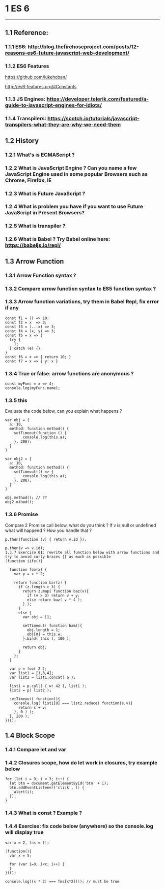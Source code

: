 # 1 ES 6
***
## 1.1 Reference:

### 1.1.1 ES6: http://blog.thefirehoseproject.com/posts/12-reasons-es6-future-javascript-web-development/

### 1.1.2 ES6 Features
https://github.com/lukehoban/

http://es6-features.org/#Constants

### 1.1.3 JS Engines: https://developer.telerik.com/featured/a-guide-to-javascript-engines-for-idiots/

### 1.1.4 Transpilers: https://scotch.io/tutorials/javascript-transpilers-what-they-are-why-we-need-them

## 1.2 History

### 1.2.1 What's is ECMAScript ?

### 1.2.2 What is JavaScript Engine ? Can you name a few JavaScript Engine used in some popular Browsers such as Chrome, Firefox, IE

### 1.2.3 What is Future JavaScript ?

### 1.2.4 What is problem you have if you want to use Future JavaScript in Present Browsers?

### 1.2.5 What is transpiler ?

### 1.2.6 What is Babel ? Try Babel online here: https://babeljs.io/repl/

## 1.3 Arrow Function

### 1.3.1 Arrow Function syntax ?

### 1.3.2 Compare arrow function syntax to ES5 function syntax ?

### 1.3.3 Arrow function variations, try them in Babel Repl, fix error if any
```
const f1 = () => 10;
const f2 = x  => 3;
const f3 = (...x) => 3;
const f4 = (x, y) => 3;
const f5 = x => {
  try {
    1;
  } catch (e) {}
}
const f6 = x => { return 10; }
const f7 = x => { y: x }
```

### 1.3.4 True or false: arrow functions are anonymous ?
```
const myFunc = x => 4;
console.log(myFunc.name);
```

### 1.3.5 this
Evaluate the code below, can you explain what happens ?
```
var obj = {
  a: 10,
  method: function method() {
    setTimeout(function () {
        console.log(this.a);
    }, 200);
  }
}

var obj2 = {
  a: 10,
  method: function method() {
    setTimeout(() => {
        console.log(this.a);
    }, 200);
  }
}

obj.method(); // ??
obj2.mthod();
```

### 1.3.6 Promise
Compare 2 Promise call below, what do you think ? If v is null or undefined what will happend ? How you handle that ?
```
p.then(function (v) { return v.id });

p.then(v => v.id);
1.3.7 Exercise 01: rewrite all function below with arrow functions and try to avoid curly braces {} as much as possible
(function iife(){

  function foo(x) {
    var y = x * 2;

    return function bar(z) {
      if (z.length > 3) {
        return z.map( function baz(v){
          if (v > 3) return v + y;
          else return baz( v * 4 );
        } );
      }
      else {
        var obj = [];

        setTimeout( function bam(){
          obj.length = 1;
          obj[0] = this.w;
        }.bind( this ), 100 );

        return obj;
      }
    };
  }

  var p = foo( 2 );
  var list1 = [1,3,4];
  var list2 = list1.concat( 6 );

  list1 = p.call( { w: 42 }, list1 );
  list2 = p( list2 );

  setTimeout( function(){
    console.log( list1[0] === list2.reduce( function(s,v){
      return s + v;
    }, 0 ) );
  }, 200 );
})();
```

## 1.4 Block Scope

### 1.4.1 Compare let and var

### 1.4.2 Closures scope, how do let work in closures, try example below
```
for (let i = 0; i < 3; i++) {
  let btn = document.getElementById('btn' + i);
  btn.addEventListener('click', () {
    alert(i);
  });
}
```

### 1.4.3 What is const ? Example ?

### 1.4.4 Exercise: fix code below (anywhere) so the console.log will display true
```
var x = 2, fns = [];

(function(){
  var x = 5;

  for (var i=0; i<x; i++) {
  }
})();

console.log((x * 2) === fns[x*2]()); // must be true
```